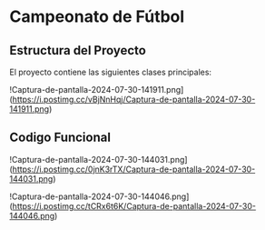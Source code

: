 # Campeonato de Fútbol

## Estructura del Proyecto

El proyecto contiene las siguientes clases principales:

!Captura-de-pantalla-2024-07-30-141911.png](https://i.postimg.cc/vBjNnHqj/Captura-de-pantalla-2024-07-30-141911.png)

## Codigo Funcional

!Captura-de-pantalla-2024-07-30-144031.png](https://i.postimg.cc/0jnK3rTX/Captura-de-pantalla-2024-07-30-144031.png)

!Captura-de-pantalla-2024-07-30-144046.png](https://i.postimg.cc/tCRx6t6K/Captura-de-pantalla-2024-07-30-144046.png)






